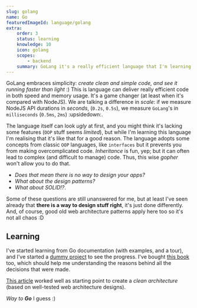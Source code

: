 ```yaml
---
slug: golang
name: Go
featuredImageId: language/golang
extra:
    order: 3
    status: learning
    knowledge: 10
    icon: golang
    scopes:
        - backend
    summary: GoLang it's a really efficient language that I'm learning!
---
```


GoLang embraces simplicity: _create clean and simple code, and see it running faster than light_ :)
This is language can deliver really efficient code in both speed and memory usage. It's a game changer (at least when it's compared with NodeJS). We are talking a difference in _scale_: if we measure NodeJS API durations in _seconds_, (`0.2s`, `0.5s`), we measure `GoLang`'s in `milliseconds` (`0.5ms`, `2ms`) :upsidedown:.

The language itself can look _ugly_ at first, and you might think it's lacking some features (`OOP` stuff seems _limited_), but while I'm learning this language I'm realising that it's like that for a good reason. The language adopts some concepts from classic `OOP` languages, like `interfaces` but it prevents you from making overcomplicated code. _Inheritance_ is fun, yep; but it can often lead to complex (and difficult to manage) code. Thus, this wise _gopher_ won't allow you to do that.

* _Does that mean there is no way to design your apps?_
* _What about the design patterns?_
* _What about SOLID!?_.

Some of these questions are still unanswered for me, but at least I've seen already that **there is a way to design stuff right**, it's just done differently. And, of course, good old web architecture patterns apply here too so it's not all chaos :D

## Learning

I've started learning from Go documentation (with examples, and a tour), and I've started a [dummy project](https://github.com/codeserk/training-go) to see the progress. I've bought [this book](https://www.gopl.io/) too, which should help me understanding the reasons behind all the decisions that were made.

[This article](https://eminetto.medium.com/clean-architecture-using-golang-b63587aa5e3f) worked well as starting point to create a _clean architecture_ (based on well-tested web architecture designs).

_Way to **Go**_ I guess :)